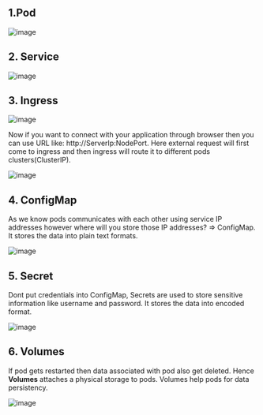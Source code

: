 ## 1.Pod

![image](https://user-images.githubusercontent.com/74223025/227868417-dc461649-ee79-4dcc-9cf5-197c8b56f603.png)

## 2. Service

![image](https://user-images.githubusercontent.com/74223025/227868862-2e0525ac-d3a2-40be-998a-ab57d12d8b18.png)

## 3. Ingress

![image](https://user-images.githubusercontent.com/74223025/227881173-4152897b-06a3-4fad-8881-53e7afe7d556.png)

Now if you want to connect with your application through browser then you can use URL like: http://ServerIp:NodePort. Here external request will first come to ingress and then ingress will route it to different pods clusters(ClusterIP).

![image](https://user-images.githubusercontent.com/74223025/227869658-12101089-fe07-45a5-95e8-54f0ee4d7547.png)

## 4. ConfigMap
As we know pods communicates with each other using service IP addresses however where will you store those IP addresses? => ConfigMap. It stores the data into plain text formats.

![image](https://user-images.githubusercontent.com/74223025/229040796-6725af3f-bf25-448d-8c1d-522099afeae1.png)

## 5. Secret
Dont put credentials into ConfigMap, Secrets are used to store sensitive information like username and password. It stores the data into encoded format.

![image](https://user-images.githubusercontent.com/74223025/229041019-b1739275-7549-42c1-8916-a8b7c5ec5c9c.png)

## 6. Volumes
If pod gets restarted then data associated with pod also get deleted. Hence <b>Volumes</b> attaches a physical storage to pods.
Volumes help pods for data persistency.

![image](https://user-images.githubusercontent.com/74223025/229419102-b41e265b-7b7e-416a-afb1-70e9034407e2.png)
